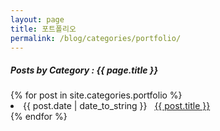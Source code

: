 ```yaml
---
layout: page
title: 포트폴리오
permalink: /blog/categories/portfolio/
---
```


<h5> Posts by Category : {{ page.title }} </h5>
<div class="card">
{% for post in site.categories.portfolio %}
 <li class="category-posts"><span>{{ post.date | date_to_string }}</span> &nbsp; <a href="{{ post.url }}">{{ post.title }}</a></li>
{% endfor %}
</div>